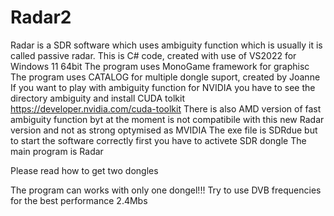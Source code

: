 # Radar2

Radar is a SDR software which uses ambiguity function which is usually it is called passive radar. This is C# code, created with use of VS2022 for Windows 11 64bit The program uses MonoGame framework for graphisc The program uses CATALOG for multiple dongle suport, created by Joanne If you want to play with ambiguity function for NVIDIA you have to see the directory ambiguity and install CUDA tolkit https://developer.nvidia.com/cuda-toolkit There is also AMD version of fast ambiguity function byt at the moment is not compatibile with this new Radar version and not as strong optymised as MVIDIA The exe file is SDRdue but to start the software correctly first you have to activete SDR dongle The main program is Radar

Please read how to get two dongles

The program can works with only one dongel!!! Try to use DVB frequencies for the best performance 2.4Mbs
